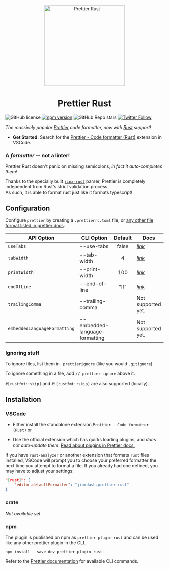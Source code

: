 <div align="center">
  <img alt="Prettier Rust" height="256px" src="https://user-images.githubusercontent.com/109366411/181039409-b66d6a4c-bbc7-4fbb-8a79-d7bb1af87a63.png">
</div>

<h1 align="center">Prettier Rust</h1>

![GitHub license](https://img.shields.io/badge/license-MIT-blue.svg) [![npm version](https://img.shields.io/npm/v/prettier-plugin-rust.svg?style=flat)](https://www.npmjs.com/package/prettier-plugin-rust) ![GitHub Repo stars](https://img.shields.io/github/stars/jinxdash/prettier-plugin-rust?style=social) [![Twitter Follow](https://img.shields.io/twitter/follow/jinxdash?style=social)](https://twitter.com/jinxdash)

_The massively popular [Prettier](https://prettier.io/) code formatter, now with [Rust](https://www.rust-lang.org/) support!_

-   **Get Started:** Search for the [Prettier - Code formatter (Rust)](https://marketplace.visualstudio.com/items?itemName=jinxdash.prettier-rust) extension in VSCode.

### A _formatter_ -- not a linter!

Prettier Rust doesn't panic on missing semicolons, _in fact it auto-completes them!_

Thanks to the specially built [`jinx-rust`](https://www.github.com/jinxdash/jinx-rust/) parser, Prettier is completely independent from Rust's strict validation process.  
As such, it is able to format rust just like it formats typescript!

## Configuration

Configure `prettier` by creating a `.prettierrc.toml` file, or [any other file format listed in prettier docs](https://prettier.io/docs/en/configuration.html).

| API Option                   | CLI Option                     | Default | Docs                                                           |
| ---------------------------- | ------------------------------ | :-----: | -------------------------------------------------------------- |
| `useTabs`                    | --use-tabs                     |  false  | _[link](https://prettier.io/docs/en/options.html#tabs)_        |
| `tabWidth`                   | --tab-width                    |    4    | _[link](https://prettier.io/docs/en/options.html#tab-width)_   |
| `printWidth`                 | --print-width                  |   100   | _[link](https://prettier.io/docs/en/options.html#print-width)_ |
| `endOfLine`                  | --end-of-line                  |  "lf"   | _[link](https://prettier.io/docs/en/options.html#end-of-line)_ |
| `trailingComma`              | --trailing-comma               |         | Not supported yet.                                             |
| `embeddedLanguageFormatting` | --embedded-language-formatting |         | Not supported yet.                                             |

### Ignoring stuff

To ignore files, list them in `.prettierignore` (like you would `.gitignore`)

To ignore something in a file, add `// prettier-ignore` above it.

`#[rustfmt::skip]` and `#![rustfmt::skip]` are also supported (locally).

## Installation

### VSCode

-   Either install the standalone extension `Prettier - Code formatter (Rust)` or

-   Use the official extension which has quirks loading plugins, and _does not auto-update them_. [Read about plugins in Prettier docs.](https://prettier.io/docs/en/plugins.html)

If you have `rust-analyzer` or another extension that formats `rust` files installed, VSCode will prompt you to choose your preferred formatter the next time you attempt to format a file. If you already had one defined, you may have to adjust your settings:

```JSON
"[rust]": {
    "editor.defaultFormatter": "jinxdash.prettier-rust"
}
```

### crate

_Not available yet_

### npm

The plugin is published on npm as `prettier-plugin-rust` and can be used like any other prettier plugin in the CLI.

```
npm install --save-dev prettier-plugin-rust
```

Refer to the [Prettier documentation](https://prettier.io/docs/en/cli.html) for available CLI commands.

